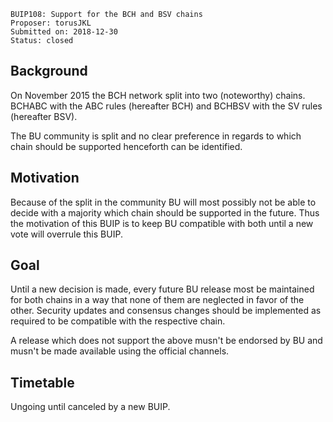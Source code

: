     BUIP108: Support for the BCH and BSV chains
    Proposer: torusJKL
    Submitted on: 2018-12-30
    Status: closed

Background
----------

On November 2015 the BCH network split into two (noteworthy) chains.
BCHABC with the ABC rules (hereafter BCH) and BCHBSV with the SV rules
(hereafter BSV).

The BU community is split and no clear preference in regards to which
chain should be supported henceforth can be identified.

Motivation
----------

Because of the split in the community BU will most possibly not be able
to decide with a majority which chain should be supported in the future.
Thus the motivation of this BUIP is to keep BU compatible with both
until a new vote will overrule this BUIP.

Goal
----

Until a new decision is made, every future BU release most be maintained
for both chains in a way that none of them are neglected in favor of the
other. Security updates and consensus changes should be implemented as
required to be compatible with the respective chain.

A release which does not support the above musn't be endorsed by BU and
musn't be made available using the official channels.

Timetable
---------

Ungoing until canceled by a new BUIP.
